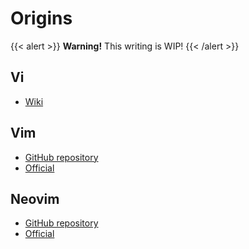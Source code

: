 # Origins

{{< alert >}}
**Warning!** This writing is WIP!
{{< /alert >}}

## Vi

- [Wiki](https://www.wikiwand.com/en/Vi)

## Vim

- [GitHub repository](https://github.com/vim/vim)
- [Official](https://www.vim.org/)

## Neovim

- [GitHub repository](https://github.com/neovim/neovim)
- [Official](https://neovim.io/)
